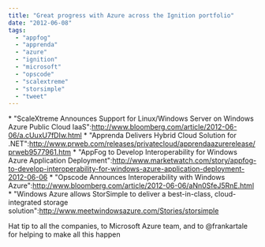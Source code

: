 ```yaml
---
title: "Great progress with Azure across the Ignition portfolio"
date: "2012-06-08"
tags: 
  - "appfog"
  - "apprenda"
  - "azure"
  - "ignition"
  - "microsoft"
  - "opscode"
  - "scalextreme"
  - "storsimple"
  - "tweet"
---
```


\* "ScaleXtreme Announces Support for Linux/Windows Server on Windows Azure Public Cloud IaaS":http://www.bloomberg.com/article/2012-06-06/a.cUuxU7fDIw.html \* "Apprenda Delivers Hybrid Cloud Solution for .NET":http://www.prweb.com/releases/privatecloud/apprendaazurerelease/prweb9577961.htm \* "AppFog to Develop Interoperability for Windows Azure Application Deployment":http://www.marketwatch.com/story/appfog-to-develop-interoperability-for-windows-azure-application-deployment-2012-06-06 \* "Opscode Announces Interoperability with Windows Azure":http://www.bloomberg.com/article/2012-06-06/aNn0SfeJ5RnE.html \* "Windows Azure allows StorSimple to deliver a best-in-class, cloud-integrated storage solution":http://www.meetwindowsazure.com/Stories/storsimple

Hat tip to all the companies, to Microsoft Azure team, and to @frankartale for helping to make all this happen
